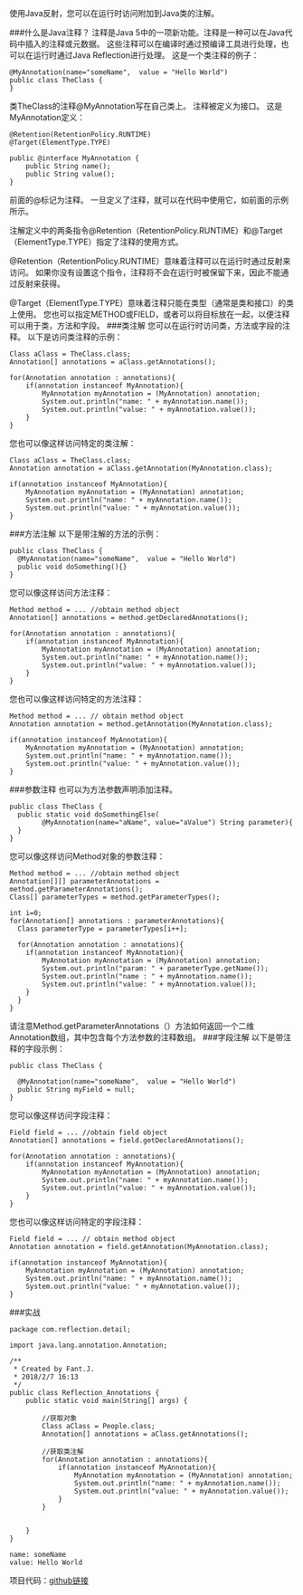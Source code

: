 使用Java反射，您可以在运行时访问附加到Java类的注解。

###什么是Java注释？
注释是Java 5中的一项新功能。注释是一种可以在Java代码中插入的注释或元数据。 这些注释可以在编译时通过预编译工具进行处理，也可以在运行时通过Java Reflection进行处理。 这是一个类注释的例子：
```
@MyAnnotation(name="someName",  value = "Hello World")
public class TheClass {
}
```
类TheClass的注释@MyAnnotation写在自己类上。 注释被定义为接口。 这是MyAnnotation定义：
```
@Retention(RetentionPolicy.RUNTIME)
@Target(ElementType.TYPE)

public @interface MyAnnotation {
    public String name();
    public String value();
}
```
前面的@标记为注释。 一旦定义了注释，就可以在代码中使用它，如前面的示例所示。

注解定义中的两条指令@Retention（RetentionPolicy.RUNTIME）和@Target（ElementType.TYPE）指定了注释的使用方式。

@Retention（RetentionPolicy.RUNTIME）意味着注释可以在运行时通过反射来访问。 如果你没有设置这个指令，注释将不会在运行时被保留下来，因此不能通过反射来获得。

@Target（ElementType.TYPE）意味着注释只能在类型（通常是类和接口）的类上使用。 您也可以指定METHOD或FIELD，或者可以将目标放在一起，以便注释可以用于类，方法和字段。
###类注解
您可以在运行时访问类，方法或字段的注释。 以下是访问类注释的示例：
```
Class aClass = TheClass.class;
Annotation[] annotations = aClass.getAnnotations();

for(Annotation annotation : annotations){
    if(annotation instanceof MyAnnotation){
        MyAnnotation myAnnotation = (MyAnnotation) annotation;
        System.out.println("name: " + myAnnotation.name());
        System.out.println("value: " + myAnnotation.value());
    }
}
```
您也可以像这样访问特定的类注解：
```
Class aClass = TheClass.class;
Annotation annotation = aClass.getAnnotation(MyAnnotation.class);

if(annotation instanceof MyAnnotation){
    MyAnnotation myAnnotation = (MyAnnotation) annotation;
    System.out.println("name: " + myAnnotation.name());
    System.out.println("value: " + myAnnotation.value());
}
```
###方法注解
以下是带注解的方法的示例：
```
public class TheClass {
  @MyAnnotation(name="someName",  value = "Hello World")
  public void doSomething(){}
}
```
您可以像这样访问方法注释：
```
Method method = ... //obtain method object
Annotation[] annotations = method.getDeclaredAnnotations();

for(Annotation annotation : annotations){
    if(annotation instanceof MyAnnotation){
        MyAnnotation myAnnotation = (MyAnnotation) annotation;
        System.out.println("name: " + myAnnotation.name());
        System.out.println("value: " + myAnnotation.value());
    }
}
```
您也可以像这样访问特定的方法注释：
```
Method method = ... // obtain method object
Annotation annotation = method.getAnnotation(MyAnnotation.class);

if(annotation instanceof MyAnnotation){
    MyAnnotation myAnnotation = (MyAnnotation) annotation;
    System.out.println("name: " + myAnnotation.name());
    System.out.println("value: " + myAnnotation.value());
}

```
###参数注释
也可以为方法参数声明添加注释。
```
public class TheClass {
  public static void doSomethingElse(
        @MyAnnotation(name="aName", value="aValue") String parameter){
  }
}
```
您可以像这样访问Method对象的参数注释：
```
Method method = ... //obtain method object
Annotation[][] parameterAnnotations = method.getParameterAnnotations();
Class[] parameterTypes = method.getParameterTypes();

int i=0;
for(Annotation[] annotations : parameterAnnotations){
  Class parameterType = parameterTypes[i++];

  for(Annotation annotation : annotations){
    if(annotation instanceof MyAnnotation){
        MyAnnotation myAnnotation = (MyAnnotation) annotation;
        System.out.println("param: " + parameterType.getName());
        System.out.println("name : " + myAnnotation.name());
        System.out.println("value: " + myAnnotation.value());
    }
  }
}
```
请注意Method.getParameterAnnotations（）方法如何返回一个二维Annotation数组，其中包含每个方法参数的注释数组。
###字段注解
以下是带注释的字段示例：
```
public class TheClass {

  @MyAnnotation(name="someName",  value = "Hello World")
  public String myField = null;
}
```
您可以像这样访问字段注释：  
```
Field field = ... //obtain field object
Annotation[] annotations = field.getDeclaredAnnotations();

for(Annotation annotation : annotations){
    if(annotation instanceof MyAnnotation){
        MyAnnotation myAnnotation = (MyAnnotation) annotation;
        System.out.println("name: " + myAnnotation.name());
        System.out.println("value: " + myAnnotation.value());
    }
}
```
您也可以像这样访问特定的字段注释：
```
Field field = ... // obtain method object
Annotation annotation = field.getAnnotation(MyAnnotation.class);

if(annotation instanceof MyAnnotation){
    MyAnnotation myAnnotation = (MyAnnotation) annotation;
    System.out.println("name: " + myAnnotation.name());
    System.out.println("value: " + myAnnotation.value());
}
```

###实战

```
package com.reflection.detail;

import java.lang.annotation.Annotation;

/**
 * Created by Fant.J.
 * 2018/2/7 16:13
 */
public class Reflection_Annotations {
    public static void main(String[] args) {

        //获取对象
        Class aClass = People.class;
        Annotation[] annotations = aClass.getAnnotations();

        //获取类注解
        for(Annotation annotation : annotations){
            if(annotation instanceof MyAnnotation){
                MyAnnotation myAnnotation = (MyAnnotation) annotation;
                System.out.println("name: " + myAnnotation.name());
                System.out.println("value: " + myAnnotation.value());
            }
        }


    }
}

```

```
name: someName
value: Hello World

```

项目代码：[github链接](https://github.com/jiaofanting/Java-nio-and-netty-spring-demo/tree/master/src/com/reflection/detail)


















